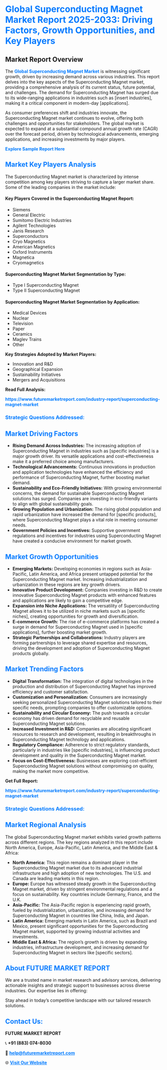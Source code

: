 <h1 style="color: #007BFF;">Global Superconducting Magnet Market Report 2025-2033: Driving Factors, Growth Opportunities, and Key Players</h1>

<section id="overview">
<h2>Market Report Overview</h2>
<p>The <a href="https://www.futuremarketreport.com/industry-report/superconducting-magnet-market" style="color: #007BFF; text-decoration: none;"><strong>Global Superconducting Magnet Market</strong></a> is witnessing significant growth, driven by increasing demand across various industries. This report delves into the key aspects of the Superconducting Magnet market, providing a comprehensive analysis of its current status, future potential, and challenges. The demand for Superconducting Magnet has surged due to its wide-ranging applications in industries such as [insert industries], making it a critical component in modern-day [applications].</p>
<p>As consumer preferences shift and industries innovate, the Superconducting Magnet market continues to evolve, offering both challenges and opportunities for stakeholders. The global market is expected to expand at a substantial compound annual growth rate (CAGR) over the forecast period, driven by technological advancements, emerging applications, and increasing investments by major players.</p>
</section>

<section id="overview">
<p><a href="https://www.futuremarketreport.com/request-sample/reportId=88067" style="color: #007BFF; text-decoration: none;"><strong>Explore Sample Report Here</strong></a></p>
</section>

<section id="key-players">
<h2 style="color: #007BFF;">Market Key Players Analysis</h2>
<p>The Superconducting Magnet market is characterized by intense competition among key players striving to capture a larger market share. Some of the leading companies in the market include:</p>
<h4>Key Players Covered in the Superconducting Magnet Report:</h4>
<ul><li>Siemens</li><li>General Electric</li><li>Sumitomo Electric Industries</li><li>Agilent Technologies</li><li>Janis Research</li><li>Superconductors</li><li>Cryo Magnetics</li><li>American Magnetics</li><li>Oxford Instruments</li><li>Magnetica</li><li>Cryomagnetics</li></ul>
<h4>Superconducting Magnet Market Segmentation by Type:</h4>
<ul><li>Type I Superconducting Magnet</li><li>Type II Superconducting Magnet</li></ul>

<h4>Superconducting Magnet Market Segmentation by Application:</h4>
<ul><li>Medical Devices</li><li>Nuclear</li><li>Television</li><li>Paper</li><li>Ceramics</li><li>Maglev Trains</li><li>Other</li></ul>
<p><strong>Key Strategies Adopted by Market Players:</strong></p>
<ul>
<li>Innovation and R&D</li>
<li>Geographical Expansion</li>
<li>Sustainability Initiatives</li>
<li>Mergers and Acquisitions</li>
</ul>
</section>

<section>
<p><strong>Read Full Analysis: </strong></p><a href="https://www.futuremarketreport.com/industry-report/superconducting-magnet-market" style="color: #007BFF; text-decoration: none;"><strong>https://www.futuremarketreport.com/industry-report/superconducting-magnet-market</strong></a>
<h3 style="color: #007BFF;">Strategic Questions Addressed:</h3>
</section>

<section id="driving-factors">
<h2 style="color: #007BFF;">Market Driving Factors</h2>
<ul>
<li><strong>Rising Demand Across Industries:</strong> The increasing adoption of Superconducting Magnet in industries such as [specific industries] is a major growth driver. Its versatile applications and cost-effectiveness make it a preferred choice among manufacturers.</li>
<li><strong>Technological Advancements:</strong> Continuous innovations in production and application technologies have enhanced the efficiency and performance of Superconducting Magnet, further boosting market demand.</li>
<li><strong>Sustainability and Eco-Friendly Initiatives:</strong> With growing environmental concerns, the demand for sustainable Superconducting Magnet solutions has surged. Companies are investing in eco-friendly variants to align with global sustainability goals.</li>
<li><strong>Growing Population and Urbanization:</strong> The rising global population and rapid urbanization have increased the demand for [specific products], where Superconducting Magnet plays a vital role in meeting consumer needs.</li>
<li><strong>Government Policies and Incentives:</strong> Supportive government regulations and incentives for industries using Superconducting Magnet have created a conducive environment for market growth.</li>
</ul>
</section>

<section id="growth-opportunities">
<h2 style="color: #007BFF;">Market Growth Opportunities</h2>
<ul>
<li><strong>Emerging Markets:</strong> Developing economies in regions such as Asia-Pacific, Latin America, and Africa present untapped potential for the Superconducting Magnet market. Increasing industrialization and urbanization in these regions are key growth drivers.</li>
<li><strong>Innovative Product Development:</strong> Companies investing in R&D to create innovative Superconducting Magnet products with enhanced features and applications are likely to gain a competitive edge.</li>
<li><strong>Expansion into Niche Applications:</strong> The versatility of Superconducting Magnet allows it to be utilized in niche markets such as [specific niches], creating opportunities for growth and diversification.</li>
<li><strong>E-commerce Growth:</strong> The rise of e-commerce platforms has created a surge in demand for Superconducting Magnet used in [specific applications], further boosting market growth.</li>
<li><strong>Strategic Partnerships and Collaborations:</strong> Industry players are forming partnerships to leverage shared expertise and resources, driving the development and adoption of Superconducting Magnet products globally.</li>
</ul>
</section>

<section id="trending-factors">
<h2 style="color: #007BFF;">Market Trending Factors</h2>
<ul>
<li><strong>Digital Transformation:</strong> The integration of digital technologies in the production and distribution of Superconducting Magnet has improved efficiency and customer satisfaction.</li>
<li><strong>Customization and Personalization:</strong> Consumers are increasingly seeking personalized Superconducting Magnet solutions tailored to their specific needs, prompting companies to offer customizable options.</li>
<li><strong>Sustainability and Circular Economy:</strong> The push towards a circular economy has driven demand for recyclable and reusable Superconducting Magnet solutions.</li>
<li><strong>Increased Investment in R&D:</strong> Companies are allocating significant resources to research and development, resulting in breakthroughs in Superconducting Magnet technology and applications.</li>
<li><strong>Regulatory Compliance:</strong> Adherence to strict regulatory standards, particularly in industries like [specific industries], is influencing product development and quality in the Superconducting Magnet market.</li>
<li><strong>Focus on Cost-Effectiveness:</strong> Businesses are exploring cost-efficient Superconducting Magnet solutions without compromising on quality, making the market more competitive.</li>
</ul>
</section>

<section>
<p><strong>Get Full Report: </strong></p><a href="https://www.futuremarketreport.com/industry-report/superconducting-magnet-market" style="color: #007BFF; text-decoration: none;"><strong>https://www.futuremarketreport.com/industry-report/superconducting-magnet-market</strong></a>
<h3 style="color: #007BFF;">Strategic Questions Addressed:</h3>
</section>


<section id="regional-analysis">
<h2 style="color: #007BFF;">Market Regional Analysis</h2>
<p>The global Superconducting Magnet market exhibits varied growth patterns across different regions. The key regions analyzed in this report include North America, Europe, Asia-Pacific, Latin America, and the Middle East & Africa:</p>
<ul>
<li><strong>North America:</strong> This region remains a dominant player in the Superconducting Magnet market due to its advanced industrial infrastructure and high adoption of new technologies. The U.S. and Canada are leading markets in this region.</li>
<li><strong>Europe:</strong> Europe has witnessed steady growth in the Superconducting Magnet market, driven by stringent environmental regulations and a focus on sustainability. Key countries include Germany, France, and the U.K.</li>
<li><strong>Asia-Pacific:</strong> The Asia-Pacific region is experiencing rapid growth, fueled by industrialization, urbanization, and increasing demand for Superconducting Magnet in countries like China, India, and Japan.</li>
<li><strong>Latin America:</strong> Emerging markets in Latin America, such as Brazil and Mexico, present significant opportunities for the Superconducting Magnet market, supported by growing industrial activities and investments.</li>
<li><strong>Middle East & Africa:</strong> The region’s growth is driven by expanding industries, infrastructure development, and increasing demand for Superconducting Magnet in sectors like [specific sectors].</li>
</ul>
</section>

<footer>
<h2 style="color: #007BFF;">About FUTURE MARKET REPORT</h2>
<p>We are a trusted name in market research and advisory services, delivering actionable insights and strategic support to businesses across diverse industries. Our expertise lies in offering:</p>

<p>Stay ahead in today’s competitive landscape with our tailored research solutions.</p>

<h2 style="color: #007BFF;">Contact Us:</h2>
<p><strong>FUTURE MARKET REPORT</strong></p>
<p>📞 <strong>+91 (883) 074-8030</strong></p>
<p>📧 <strong><a href="mailto:help@futuremarketreport.com" style="color: #007BFF;">help@futuremarketreport.com</a></strong></p>
<p>🌐 <strong><a href="https://www.futuremarketreport.com/" style="color: #007BFF;">Visit Our Website</a></strong></p>
</footer>